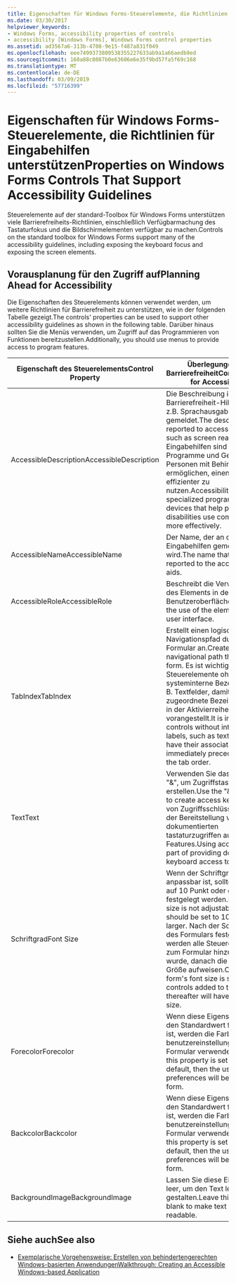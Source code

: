 ```yaml
---
title: Eigenschaften für Windows Forms-Steuerelemente, die Richtlinien für Eingabehilfen unterstützen
ms.date: 03/30/2017
helpviewer_keywords:
- Windows Forms, accessibility properties of controls
- accessibility [Windows Forms], Windows Forms control properties
ms.assetid: ad3567a6-313b-4708-9e15-f487a831f049
ms.openlocfilehash: eee7499373809538355227633ab9a1a66aedb9ed
ms.sourcegitcommit: 160a88c8087b0e63606e6e35f9bd57fa5f69c168
ms.translationtype: MT
ms.contentlocale: de-DE
ms.lasthandoff: 03/09/2019
ms.locfileid: "57716399"
---
```

# <a name="properties-on-windows-forms-controls-that-support-accessibility-guidelines"></a><span data-ttu-id="9a9e5-102">Eigenschaften für Windows Forms-Steuerelemente, die Richtlinien für Eingabehilfen unterstützen</span><span class="sxs-lookup"><span data-stu-id="9a9e5-102">Properties on Windows Forms Controls That Support Accessibility Guidelines</span></span>
<span data-ttu-id="9a9e5-103">Steuerelemente auf der standard-Toolbox für Windows Forms unterstützen viele Barrierefreiheits-Richtlinien, einschließlich Verfügbarmachung des Tastaturfokus und die Bildschirmelementen verfügbar zu machen.</span><span class="sxs-lookup"><span data-stu-id="9a9e5-103">Controls on the standard toolbox for Windows Forms support many of the accessibility guidelines, including exposing the keyboard focus and exposing the screen elements.</span></span>  
  
## <a name="planning-ahead-for-accessibility"></a><span data-ttu-id="9a9e5-104">Vorausplanung für den Zugriff auf</span><span class="sxs-lookup"><span data-stu-id="9a9e5-104">Planning Ahead for Accessibility</span></span>  
 <span data-ttu-id="9a9e5-105">Die Eigenschaften des Steuerelements können verwendet werden, um weitere Richtlinien für Barrierefreiheit zu unterstützen, wie in der folgenden Tabelle gezeigt.</span><span class="sxs-lookup"><span data-stu-id="9a9e5-105">The controls' properties can be used to support other accessibility guidelines as shown in the following table.</span></span> <span data-ttu-id="9a9e5-106">Darüber hinaus sollten Sie die Menüs verwenden, um Zugriff auf das Programmieren von Funktionen bereitzustellen.</span><span class="sxs-lookup"><span data-stu-id="9a9e5-106">Additionally, you should use menus to provide access to program features.</span></span>  
  
|<span data-ttu-id="9a9e5-107">Eigenschaft des Steuerelements</span><span class="sxs-lookup"><span data-stu-id="9a9e5-107">Control Property</span></span>|<span data-ttu-id="9a9e5-108">Überlegungen zur Barrierefreiheit</span><span class="sxs-lookup"><span data-stu-id="9a9e5-108">Considerations for Accessibility</span></span>|  
|----------------------|--------------------------------------|  
|<span data-ttu-id="9a9e5-109">AccessibleDescription</span><span class="sxs-lookup"><span data-stu-id="9a9e5-109">AccessibleDescription</span></span>|<span data-ttu-id="9a9e5-110">Die Beschreibung ist auf Barrierefreiheit-Hilfsmittel, wie z.B. Sprachausgabe gemeldet.</span><span class="sxs-lookup"><span data-stu-id="9a9e5-110">The description is reported to accessibility aids such as screen readers.</span></span> <span data-ttu-id="9a9e5-111">Eingabehilfen sind spezielle Programme und Geräte, die es Personen mit Behinderungen ermöglichen, einen Computer effizienter zu nutzen.</span><span class="sxs-lookup"><span data-stu-id="9a9e5-111">Accessibility aids are specialized programs and devices that help people with disabilities use computers more effectively.</span></span>|  
|<span data-ttu-id="9a9e5-112">AccessibleName</span><span class="sxs-lookup"><span data-stu-id="9a9e5-112">AccessibleName</span></span>|<span data-ttu-id="9a9e5-113">Der Name, der an die Eingabehilfen gemeldet wird.</span><span class="sxs-lookup"><span data-stu-id="9a9e5-113">The name that will be reported to the accessibility aids.</span></span>|  
|<span data-ttu-id="9a9e5-114">AccessibleRole</span><span class="sxs-lookup"><span data-stu-id="9a9e5-114">AccessibleRole</span></span>|<span data-ttu-id="9a9e5-115">Beschreibt die Verwendung des Elements in der Benutzeroberfläche.</span><span class="sxs-lookup"><span data-stu-id="9a9e5-115">Describes the use of the element in the user interface.</span></span>|  
|<span data-ttu-id="9a9e5-116">TabIndex</span><span class="sxs-lookup"><span data-stu-id="9a9e5-116">TabIndex</span></span>|<span data-ttu-id="9a9e5-117">Erstellt einen logischen Navigationspfad durch das Formular an.</span><span class="sxs-lookup"><span data-stu-id="9a9e5-117">Creates a sensible navigational path through the form.</span></span> <span data-ttu-id="9a9e5-118">Es ist wichtig für Steuerelemente ohne systeminterne Bezeichnung, z. B. Textfelder, damit die zugeordnete Bezeichnung, die in der Aktivierreihenfolge direkt vorangestellt.</span><span class="sxs-lookup"><span data-stu-id="9a9e5-118">It is important for controls without intrinsic labels, such as text boxes, to have their associated label immediately precede them in the tab order.</span></span>|  
|<span data-ttu-id="9a9e5-119">Text</span><span class="sxs-lookup"><span data-stu-id="9a9e5-119">Text</span></span>|<span data-ttu-id="9a9e5-120">Verwenden Sie das Zeichen "&", um Zugriffstasten zu erstellen.</span><span class="sxs-lookup"><span data-stu-id="9a9e5-120">Use the "&" character to create access keys.</span></span> <span data-ttu-id="9a9e5-121">Mithilfe von Zugriffsschlüsseln ist Teil der Bereitstellung von dokumentierten tastaturzugriffen auf Features.</span><span class="sxs-lookup"><span data-stu-id="9a9e5-121">Using access keys is part of providing documented keyboard access to features.</span></span>|  
|<span data-ttu-id="9a9e5-122">Schriftgrad</span><span class="sxs-lookup"><span data-stu-id="9a9e5-122">Font Size</span></span>|<span data-ttu-id="9a9e5-123">Wenn der Schriftgrad nicht anpassbar ist, sollte dann sie auf 10 Punkt oder größer festgelegt werden.</span><span class="sxs-lookup"><span data-stu-id="9a9e5-123">If the font size is not adjustable, then it should be set to 10 points or larger.</span></span> <span data-ttu-id="9a9e5-124">Nach der Schriftgrad des Formulars festgelegt ist, werden alle Steuerelemente zum Formular hinzugefügt wurde, danach die gleiche Größe aufweisen.</span><span class="sxs-lookup"><span data-stu-id="9a9e5-124">Once the form's font size is set, all the controls added to the form thereafter will have the same size.</span></span>|  
|<span data-ttu-id="9a9e5-125">Forecolor</span><span class="sxs-lookup"><span data-stu-id="9a9e5-125">Forecolor</span></span>|<span data-ttu-id="9a9e5-126">Wenn diese Eigenschaft auf den Standardwert festgelegt ist, werden die Farbe von benutzereinstellungen auf dem Formular verwendet werden.</span><span class="sxs-lookup"><span data-stu-id="9a9e5-126">If this property is set to the default, then the user's color preferences will be used on the form.</span></span>|  
|<span data-ttu-id="9a9e5-127">Backcolor</span><span class="sxs-lookup"><span data-stu-id="9a9e5-127">Backcolor</span></span>|<span data-ttu-id="9a9e5-128">Wenn diese Eigenschaft auf den Standardwert festgelegt ist, werden die Farbe von benutzereinstellungen auf dem Formular verwendet werden.</span><span class="sxs-lookup"><span data-stu-id="9a9e5-128">If this property is set to the default, then the user's color preferences will be used on the form.</span></span>|  
|<span data-ttu-id="9a9e5-129">BackgroundImage</span><span class="sxs-lookup"><span data-stu-id="9a9e5-129">BackgroundImage</span></span>|<span data-ttu-id="9a9e5-130">Lassen Sie diese Eigenschaft leer, um den Text lesbarer zu gestalten.</span><span class="sxs-lookup"><span data-stu-id="9a9e5-130">Leave this property blank to make text more readable.</span></span>|  
  
## <a name="see-also"></a><span data-ttu-id="9a9e5-131">Siehe auch</span><span class="sxs-lookup"><span data-stu-id="9a9e5-131">See also</span></span>
- [<span data-ttu-id="9a9e5-132">Exemplarische Vorgehensweise: Erstellen von behindertengerechten Windows-basierten Anwendungen</span><span class="sxs-lookup"><span data-stu-id="9a9e5-132">Walkthrough: Creating an Accessible Windows-based Application</span></span>](walkthrough-creating-an-accessible-windows-based-application.md)
